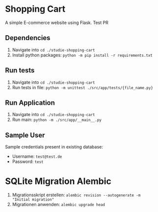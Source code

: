 # Shopping Cart  
A simple E-commerce website using Flask. Test PR

## Dependencies

1. Navigate into ```cd ./studie-shopping-cart```
2. Install python packages: ```python -m pip install -r requirements.txt```

## Run tests

1. Navigate into ```cd ./studie-shopping-cart```
2. Run tests in file: ```python -m unittest ./src/app/tests/{file_name.py}```

## Run Application

1. Navigate into ```cd ./studie-shopping-cart```
2. Run main: ````python -m ./src/app/__main__.py````

## Sample User ##
Sample credentials present in existing database:

- Username: ```test@test.de```
- Password: ```test```

# SQLite Migration Alembic
1. Migrationsskript erstellen: ``alembic revision --autogenerate -m "Initial migration"``
2. Migrationen anwenden: ``alembic upgrade head``

